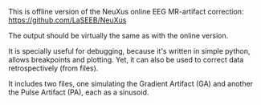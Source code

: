 This is offline version of the NeuXus online EEG MR-artifact correction:
https://github.com/LaSEEB/NeuXus

The output should be virtually the same as with the online version.

It is specially useful for debugging, because it's written in simple python, allows breakpoints and plotting. Yet, it can also be used to correct data retrospectively (from files). 

It includes two files, one simulating the Gradient Artifact (GA) and another the Pulse Artifact (PA), each as a sinusoid.
